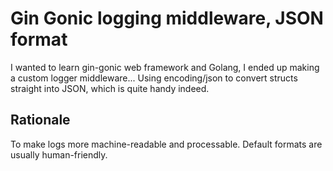 # Gin Gonic logging middleware, JSON format

I wanted to learn gin-gonic web framework and Golang, I ended up making a custom logger middleware...
Using encoding/json to convert structs straight into JSON, which is quite handy indeed.

## Rationale

To make logs more machine-readable and processable. Default formats are usually human-friendly.
